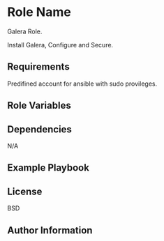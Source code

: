 Role Name
=========

Galera Role.

Install Galera, Configure and Secure.

Requirements
------------

Predifined account for ansible with sudo provileges.

Role Variables
--------------


Dependencies
------------

N/A

Example Playbook
----------------


License
-------

BSD

Author Information
------------------

